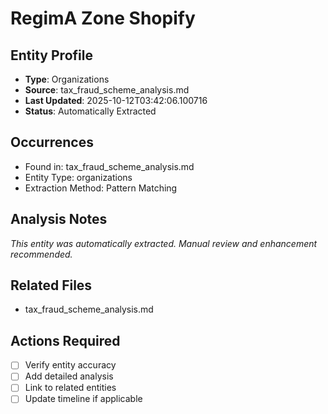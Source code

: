 # RegimA Zone Shopify

## Entity Profile
- **Type**: Organizations
- **Source**: tax_fraud_scheme_analysis.md
- **Last Updated**: 2025-10-12T03:42:06.100716
- **Status**: Automatically Extracted

## Occurrences
- Found in: tax_fraud_scheme_analysis.md
- Entity Type: organizations
- Extraction Method: Pattern Matching

## Analysis Notes
*This entity was automatically extracted. Manual review and enhancement recommended.*

## Related Files
- tax_fraud_scheme_analysis.md

## Actions Required
- [ ] Verify entity accuracy
- [ ] Add detailed analysis
- [ ] Link to related entities
- [ ] Update timeline if applicable
